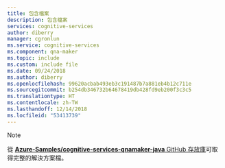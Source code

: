 ```yaml
---
title: 包含檔案
description: 包含檔案
services: cognitive-services
author: diberry
manager: cgronlun
ms.service: cognitive-services
ms.component: qna-maker
ms.topic: include
ms.custom: include file
ms.date: 09/24/2018
ms.author: diberry
ms.openlocfilehash: 99620acbab493eb3c191487b7a881eb4b12c711e
ms.sourcegitcommit: b254db346732b64678419db428fd9eb200f3c3c5
ms.translationtype: HT
ms.contentlocale: zh-TW
ms.lasthandoff: 12/14/2018
ms.locfileid: "53413739"
---
```

> [!NOTE]
> 從 [**Azure-Samples/cognitive-services-qnamaker-java** GitHub 存放庫](https://github.com/Azure-Samples/cognitive-services-qnamaker-java)可取得完整的解決方案檔。
